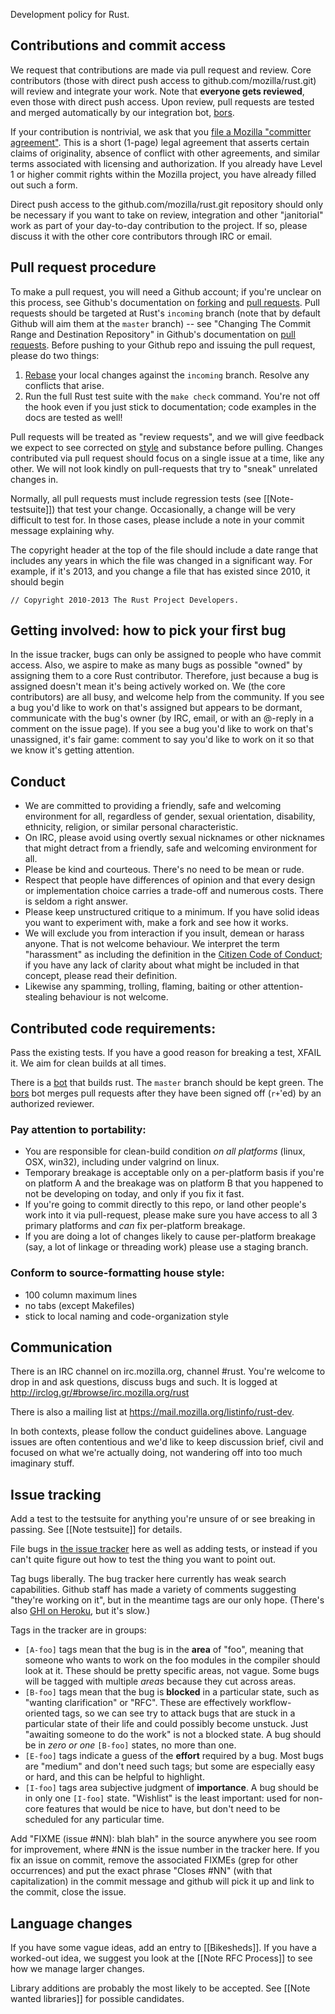 Development policy for Rust.

## Contributions and commit access

We request that contributions are made via pull request and review. Core contributors (those with direct push access to github.com/mozilla/rust.git) will review and integrate your work. Note that **everyone gets reviewed**, even those with direct push access. Upon review, pull requests are tested and merged automatically by our integration bot, [bors](https://github.com/bors).

If your contribution is nontrivial, we ask that you [file a Mozilla "committer agreement"](https://www.mozilla.org/hacking/notification/). This is a short (1-page) legal agreement that asserts certain claims of originality, absence of conflict with other agreements, and similar terms associated with licensing and authorization. If you already have Level 1 or higher commit rights within the Mozilla project, you have already filled out such a form.

Direct push access to the github.com/mozilla/rust.git repository should only be necessary if you want to take on review, integration and other "janitorial" work as part of your day-to-day contribution to the project. If so, please discuss it with the other core contributors through IRC or email.

## Pull request procedure

To make a pull request, you will need a Github account; if you're unclear on this process, see Github's documentation on [forking](https://help.github.com/articles/fork-a-repo) and [pull requests](https://help.github.com/articles/using-pull-requests). Pull requests should be targeted at Rust's `incoming` branch (note that by default Github will aim them at the `master` branch) -- see "Changing The Commit Range and Destination Repository" in Github's documentation on [pull requests](https://help.github.com/articles/using-pull-requests). Before pushing to your Github repo and issuing the pull request, please do two things:

1. [Rebase](http://git-scm.com/book/en/Git-Branching-Rebasing) your local changes against the `incoming` branch. Resolve any conflicts that arise.
2. Run the full Rust test suite with the `make check` command. You're not off the hook even if you just stick to documentation; code examples in the docs are tested as well!

Pull requests will be treated as "review requests", and we will give feedback we expect to see corrected on [style](https://github.com/mozilla/rust/wiki/Note-style-guide) and substance before pulling. Changes contributed via pull request should focus on a single issue at a time, like any other. We will not look kindly on pull-requests that try to "sneak" unrelated changes in.

Normally, all pull requests must include regression tests (see [[Note-testsuite]]) that test your change. Occasionally, a change will be very difficult to test for. In those cases, please include a note in your commit message explaining why.

The copyright header at the top of the file should include a date range that includes any years in which the file was changed in a significant way. For example, if it's 2013, and you change a file that has existed since 2010, it should begin

```
// Copyright 2010-2013 The Rust Project Developers.
```

## Getting involved: how to pick your first bug

In the issue tracker, bugs can only be assigned to people who have commit access. Also, we aspire to make as many bugs as possible "owned" by assigning them to a core Rust contributor. Therefore, just because a bug is assigned doesn't mean it's being actively worked on. We (the core contributors) are all busy, and welcome help from the community. If you see a bug you'd like to work on that's assigned but appears to be dormant, communicate with the bug's owner (by IRC, email, or with an @-reply in a comment on the issue page). If you see a bug you'd like to work on that's unassigned, it's fair game: comment to say you'd like to work on it so that we know it's getting attention.

## Conduct

* We are committed to providing a friendly, safe and welcoming environment for all, regardless of gender, sexual orientation, disability, ethnicity, religion, or similar personal characteristic.
* On IRC, please avoid using overtly sexual nicknames or other nicknames that might detract from a friendly, safe and welcoming environment for all.
* Please be kind and courteous. There's no need to be mean or rude.
* Respect that people have differences of opinion and that every design or implementation choice carries a trade-off and numerous costs. There is seldom a right answer.
* Please keep unstructured critique to a minimum. If you have solid ideas you want to experiment with, make a fork and see how it works.
* We will exclude you from interaction if you insult, demean or harass anyone. That is not welcome behaviour. We interpret the term "harassment" as including the definition in the <a href="http://citizencodeofconduct.org/">Citizen Code of Conduct</a>; if you have any lack of clarity about what might be included in that concept, please read their definition.
* Likewise any spamming, trolling, flaming, baiting or other attention-stealing behaviour is not welcome.

## Contributed code requirements:

Pass the existing tests. If you have a good reason for breaking a test, XFAIL it. We aim for clean builds at all times.

There is a [bot](http://buildbot.rust-lang.org/) that builds rust. The `master` branch should be kept green. The [bors](http://buildbot.rust-lang.org/bors/bors.html) bot merges pull requests after they have been signed off (`r+`'ed) by an authorized reviewer.

### Pay attention to portability:
* You are responsible for clean-build condition _on all platforms_ (linux, OSX, win32), including under valgrind on linux. 
* Temporary breakage is acceptable only on a per-platform basis if you're on platform A and the breakage was on platform B that you happened to not be developing on today, and only if you fix it fast.
* If you're going to commit directly to this repo, or land other people's work into it via pull-request, please make sure you have access to all 3 primary platforms and _can_ fix per-platform breakage.
* If you are doing a lot of changes likely to cause per-platform breakage (say, a lot of linkage or threading work) please use a staging branch.

### Conform to source-formatting house style:
* 100 column maximum lines
* no tabs (except Makefiles)
* stick to local naming and code-organization style

## Communication

There is an IRC channel on irc.mozilla.org, channel #rust. You're welcome to drop in and ask questions, discuss bugs and such. It is logged at <a href="http://irclog.gr/#browse/irc.mozilla.org/rust">http://irclog.gr/#browse/irc.mozilla.org/rust</a>

There is also a mailing list at <a href="https://mail.mozilla.org/listinfo/rust-dev">https://mail.mozilla.org/listinfo/rust-dev</a>.

In both contexts, please follow the conduct guidelines above. Language issues are often contentious and we'd like to keep discussion brief, civil and focused on what we're actually doing, not wandering off into too much imaginary stuff.

## Issue tracking

Add a test to the testsuite for anything you're unsure of or see breaking in passing. See [[Note testsuite]] for details.

File bugs in <a href="https://github.com/mozilla/rust/issues">the issue tracker</a> here as well as adding tests, or instead if you can't quite figure out how to test the thing you want to point out.

Tag bugs liberally. The bug tracker here currently has weak search capabilities. Github staff has made a variety of comments suggesting "they're working on it", but in the meantime tags are our only hope. (There's also <a href="http://githubissues.heroku.com/#mozilla/rust">GHI on Heroku</a>, but it's slow.)

Tags in the tracker are in groups:

  - `[A-foo]` tags mean that the bug is in the **area** of "foo", meaning that someone who wants to work on the foo modules in the compiler should look at it. These should be pretty specific areas, not vague. Some bugs will be tagged with multiple _areas_ because they cut across areas.
  - `[B-foo]` tags mean that the bug is **blocked** in a particular state, such as "wanting clarification" or "RFC". These are effectively workflow-oriented tags, so we can see try to attack bugs that are stuck in a particular state of their life and could possibly become unstuck. Just "awaiting someone to do the work" is not a blocked state. A bug should be in _zero or one_ `[B-foo]` states, no more than one.
  - `[E-foo]` tags indicate a guess of the **effort** required by a bug. Most bugs are "medium" and don't need such tags; but some are especially easy or hard, and this can be helpful to highlight.
  - `[I-foo]` tags area subjective judgment of **importance**. A bug should be in only one `[I-foo]` state. "Wishlist" is the least important: used for non-core features that would be nice to have, but don't need to be scheduled for any particular time.

Add "FIXME (issue #NN): blah blah" in the source anywhere you see room for improvement, where #NN is the issue number in the tracker here. If you fix an issue on commit, remove the associated FIXMEs (grep for other occurrences) and put the exact phrase "Closes #NN" (with that capitalization) in the commit message and github will pick it up and link to the commit, close the issue.

## Language changes

If you have some vague ideas, add an entry to [[Bikesheds]]. If you have a worked-out idea, we suggest you look at the [[Note RFC Process]] to see how we manage larger changes.

Library additions are probably the most likely to be accepted. See [[Note wanted libraries]] for possible candidates.